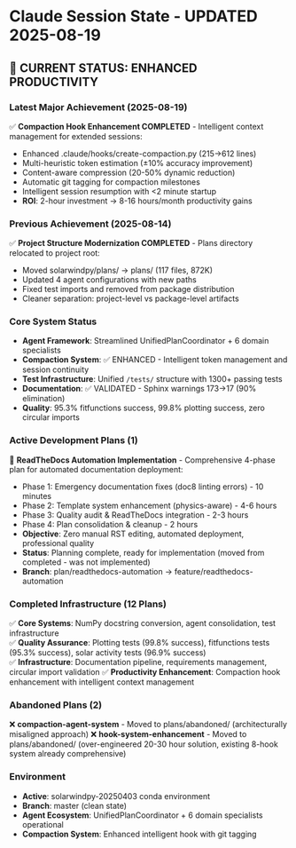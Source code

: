 # Claude Session State - UPDATED 2025-08-19

## 🎯 **CURRENT STATUS: ENHANCED PRODUCTIVITY**

### **Latest Major Achievement (2025-08-19)**
✅ **Compaction Hook Enhancement COMPLETED** - Intelligent context management for extended sessions:
- Enhanced .claude/hooks/create-compaction.py (215→612 lines)
- Multi-heuristic token estimation (±10% accuracy improvement)
- Content-aware compression (20-50% dynamic reduction)
- Automatic git tagging for compaction milestones
- Intelligent session resumption with <2 minute startup
- **ROI**: 2-hour investment → 8-16 hours/month productivity gains

### **Previous Achievement (2025-08-14)**
✅ **Project Structure Modernization COMPLETED** - Plans directory relocated to project root:
- Moved solarwindpy/plans/ → plans/ (117 files, 872K)
- Updated 4 agent configurations with new paths
- Fixed test imports and removed from package distribution
- Cleaner separation: project-level vs package-level artifacts

### **Core System Status**
- **Agent Framework**: Streamlined UnifiedPlanCoordinator + 6 domain specialists
- **Compaction System**: ✅ ENHANCED - Intelligent token management and session continuity
- **Test Infrastructure**: Unified `/tests/` structure with 1300+ passing tests
- **Documentation**: ✅ VALIDATED - Sphinx warnings 173→17 (90% elimination)
- **Quality**: 95.3% fitfunctions success, 99.8% plotting success, zero circular imports

### **Active Development Plans (1)**
🚧 **ReadTheDocs Automation Implementation** - Comprehensive 4-phase plan for automated documentation deployment:
- Phase 1: Emergency documentation fixes (doc8 linting errors) - 10 minutes
- Phase 2: Template system enhancement (physics-aware) - 4-6 hours  
- Phase 3: Quality audit & ReadTheDocs integration - 2-3 hours
- Phase 4: Plan consolidation & cleanup - 2 hours
- **Objective**: Zero manual RST editing, automated deployment, professional quality
- **Status**: Planning complete, ready for implementation (moved from completed - was not implemented)
- **Branch**: plan/readthedocs-automation → feature/readthedocs-automation

### **Completed Infrastructure (12 Plans)**
✅ **Core Systems**: NumPy docstring conversion, agent consolidation, test infrastructure  
✅ **Quality Assurance**: Plotting tests (99.8% success), fitfunctions tests (95.3% success), solar activity tests (96.9% success)  
✅ **Infrastructure**: Documentation pipeline, requirements management, circular import validation
✅ **Productivity Enhancement**: Compaction hook enhancement with intelligent context management

### **Abandoned Plans (2)**
❌ **compaction-agent-system** - Moved to plans/abandoned/ (architecturally misaligned approach)
❌ **hook-system-enhancement** - Moved to plans/abandoned/ (over-engineered 20-30 hour solution, existing 8-hook system already comprehensive)

### **Environment**
- **Active**: solarwindpy-20250403 conda environment
- **Branch**: master (clean state)
- **Agent Ecosystem**: UnifiedPlanCoordinator + 6 domain specialists operational
- **Compaction System**: Enhanced intelligent hook with git tagging